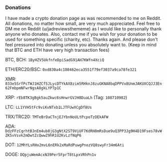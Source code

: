 ### Donations
I have made a crypto donation page as was recommended to me on Reddit. 
All donations, no matter how small, are very much appreciated. 
Feel free to DM me on Reddit (u/jadreviewsthememe) as I would like to personally thank anyone who donates. Also, contact me if you wish for your donation to be used for something specific (charity, etc). 
Thanks again. And please don't feel pressured into donating unless you absolutely want to. 
(Keep in mind that BTC and ETH have very high transaction fees)

BTC, BCH: `1ByHZV5UkfnfeDpiSadG91AH7KWfn4XciQ`

ETH/ERC20/BSC: `0xd830a4c180462eca3551f79ef3037a9ca78fe321`

XMR: `833e5SrfPcTWJ1HZCf5JLycDTYkAX8zim5RHknJ8zuGKNA8bqDPPVx8UnmJAKUXCQJJ3En62FmbpmNFwrNgsA8gkLYP7p1C`

XRP: `rEb8TK3gBgk5auZkwc6sHnwrGVJH8DuaLh` (Tag: `108710982`)

LTC: `LL1YVH5tFc9viKvNTxb1LJTFUwXCgDf8Us`

TRX/TRC20: `TMTeBrDaCTnjEJYbnNoULtPcpoTzDEkAFW`

ADA: `DdzFFzCqrhtBJnEm4ub8jG3gNtX2ST9ViUF7KdRH8mRsDue9uQ3PP3Jg9H4D19Fses78vWZK5vVsvk2mDwtZcQwwZ9hR1U2KvLzfNqP6`

DOT: `12MhYLsRHx2mvL6nERk2xMaRdPuwgPnozVQ8swyFr34m6Ati`

DOGE: `DQpjuWemAcxN39Per5FprT8tLpxVRhPn1v`
